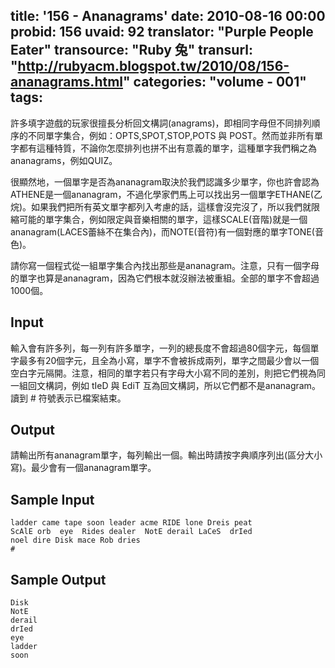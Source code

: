 title: '156 - Ananagrams'
date: 2010-08-16 00:00
probid: 156
uvaid: 92
translator: "Purple People Eater"
transource: "Ruby 兔"
transurl: "http://rubyacm.blogspot.tw/2010/08/156-ananagrams.html"
categories: "volume - 001"
tags:
---

許多填字遊戲的玩家很擅長分析回文構詞(anagrams)，即相同字母但不同排列順序的不同單字集合，例如：OPTS,SPOT,STOP,POTS 與 POST。然而並非所有單字都有這種特質，不論你怎麼排列也拼不出有意義的單字，這種單字我們稱之為ananagrams，例如QUIZ。

很顯然地，一個單字是否為ananagram取決於我們認識多少單字，你也許會認為ATHENE是一個ananagram，不過化學家們馬上可以找出另一個單字ETHANE(乙烷)。如果我們把所有英文單字都列入考慮的話，這樣會沒完沒了，所以我們就限縮可能的單字集合，例如限定與音樂相關的單字，這樣SCALE(音階)就是一個ananagram(LACES蕾絲不在集合內)，而NOTE(音符)有一個對應的單字TONE(音色)。

請你寫一個程式從一組單字集合內找出那些是ananagram。注意，只有一個字母的單字也算是ananagram，因為它們根本就沒辦法被重組。全部的單字不會超過1000個。

<!-- more -->

## Input ##

輸入會有許多列，每一列有許多單字，一列的總長度不會超過80個字元，每個單字最多有20個字元，且全為小寫，單字不會被拆成兩列，單字之間最少會以一個空白字元隔開。注意，相同的單字若只有字母大小寫不同的差別，則把它們視為同一組回文構詞，例如 tIeD 與 EdiT 互為回文構詞，所以它們都不是ananagram。讀到 # 符號表示已檔案結束。

## Output ##

請輸出所有ananagram單字，每列輸出一個。輸出時請按字典順序列出(區分大小寫)。最少會有一個ananagram單字。

## Sample Input ##

	ladder came tape soon leader acme RIDE lone Dreis peat
	ScAlE orb  eye  Rides dealer  NotE derail LaCeS  drIed
	noel dire Disk mace Rob dries
	#

## Sample Output ##

	Disk
	NotE
	derail
	drIed
	eye
	ladder
	soon